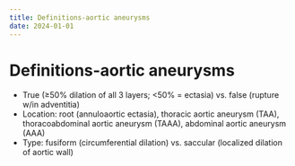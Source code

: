```yaml
---
title: Definitions-aortic aneurysms
date: 2024-01-01
---
```

# Definitions-aortic aneurysms

* True (≥50% dilation of all 3 layers; <50% = ectasia) vs. false (rupture w/in adventitia)
* Location: root (annuloaortic ectasia), thoracic aortic aneurysm (TAA), thoracoabdominal aortic aneurysm (TAAA), abdominal aortic aneurysm (AAA)
* Type: fusiform (circumferential dilation) vs. saccular (localized dilation of aortic wall)
